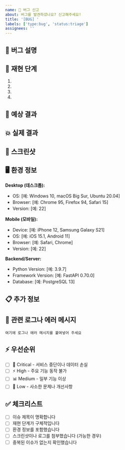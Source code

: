 ```yaml
---
name: 🐛 버그 신고
about: 버그를 발견하셨나요? 신고해주세요!
title: '[BUG] '
labels: ['type:bug', 'status:triage']
assignees: ''
---
```


## 🐛 버그 설명
<!-- 발견한 버그에 대해 명확하고 간결하게 설명해주세요 -->

## 🔄 재현 단계
<!-- 버그를 재현하는 단계를 자세히 설명해주세요 -->
1. 
2. 
3. 
4. 

## 🎯 예상 결과
<!-- 어떤 결과를 예상했는지 설명해주세요 -->

## 💥 실제 결과
<!-- 실제로 어떤 일이 일어났는지 설명해주세요 -->

## 📸 스크린샷
<!-- 가능하다면 스크린샷을 첨부해주세요 -->

## 🖥️ 환경 정보
**Desktop (데스크톱):**
- OS: [예: Windows 10, macOS Big Sur, Ubuntu 20.04]
- Browser: [예: Chrome 95, Firefox 94, Safari 15]
- Version: [예: 22]

**Mobile (모바일):**
- Device: [예: iPhone 12, Samsung Galaxy S21]
- OS: [예: iOS 15.1, Android 11]
- Browser: [예: Safari, Chrome]
- Version: [예: 22]

**Backend/Server:**
- Python Version: [예: 3.9.7]
- Framework Version: [예: FastAPI 0.70.0]
- Database: [예: PostgreSQL 13]

## 📋 추가 정보
<!-- 버그와 관련된 추가 정보나 컨텍스트가 있다면 작성해주세요 -->

## 🔗 관련 로그나 에러 메시지
<!-- 콘솔 로그나 에러 메시지가 있다면 첨부해주세요 -->
```
여기에 로그나 에러 메시지를 붙여넣어 주세요
```

## ⚡ 우선순위
<!-- 이 버그의 심각도를 선택해주세요 -->
- [ ] 🚨 Critical - 서비스 중단이나 데이터 손실
- [ ] ⚡ High - 주요 기능 동작 불가
- [ ] 📊 Medium - 일부 기능 이상
- [ ] 📝 Low - 사소한 문제나 개선사항

## ✅ 체크리스트
- [ ] 이슈 제목이 명확합니다
- [ ] 재현 단계가 구체적입니다
- [ ] 환경 정보를 포함했습니다
- [ ] 스크린샷이나 로그를 첨부했습니다 (가능한 경우)
- [ ] 중복된 이슈가 없는지 확인했습니다 